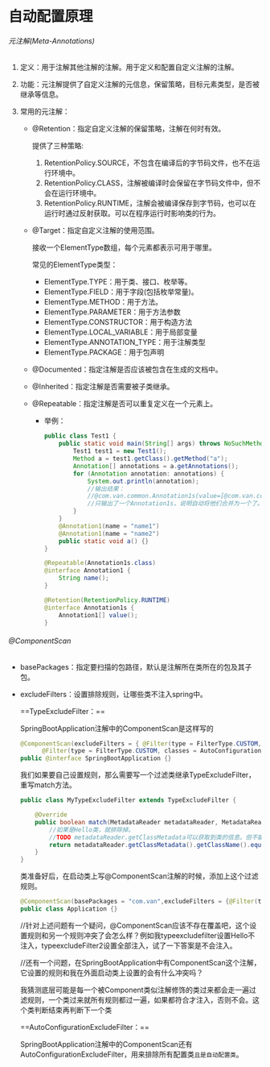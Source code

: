 # 自动配置原理

###### 元注解(Meta-Annotations)

1. 定义：用于注解其他注解的注解。用于定义和配置自定义注解的注解。

2. 功能：元注解提供了自定义注解的元信息，保留策略，目标元素类型，是否被继承等信息。

3. 常用的元注解：

   - @Retention：指定自定义注解的保留策略，注解在何时有效。

     提供了三种策略:

     1. RetentionPolicy.SOURCE，不包含在编译后的字节码文件，也不在运行环境中。
     2. RetentionPolicy.CLASS，注解被编译时会保留在字节码文件中，但不会在运行环境中。
     3. RetentionPolicy.RUNTIME，注解会被编译保存到字节码，也可以在运行时通过反射获取。可以在程序运行时影响类的行为。

   - @Target：指定自定义注解的使用范围。

     接收一个ElementType数组，每个元素都表示可用于哪里。

     常见的ElementType类型：

     - ElementType.TYPE：用于类、接口、枚举等。
     - ElementType.FIELD：用于字段(包括枚举常量)。
     - ElementType.METHOD：用于方法。
     - ElementType.PARAMETER：用于方法参数
     - ElementType.CONSTRUCTOR：用于构造方法
     - ElementType.LOCAL_VARIABLE：用于局部变量
     - ElementType.ANNOTATION_TYPE：用于注解类型
     - ElementType.PACKAGE：用于包声明

   - @Documented：指定注解是否应该被包含在生成的文档中。

   - @Inherited：指定注解是否需要被子类继承。

   - @Repeatable：指定注解是否可以重复定义在一个元素上。

     - 举例：

       ```java
       public class Test1 {
           public static void main(String[] args) throws NoSuchMethodException {
               Test1 test1 = new Test1();
               Method a = test1.getClass().getMethod("a");
               Annotation[] annotations = a.getAnnotations();
               for (Annotation annotation: annotations) {
                   System.out.println(annotation);
                   //输出结果：
                   //@com.van.common.Annotation1s(value=[@com.van.common.Annotation1(name=name1), @com.van.common.Annotation1(name=name2)])
                   //只输出了一个Annotation1s，说明自动将他们合并为一个了。
               }
           }
           @Annotation1(name = "name1")
           @Annotation1(name = "name2")
           public static void a() {}
       }
       
       @Repeatable(Annotation1s.class)
       @interface Annotation1 {
           String name();
       }
       
       @Retention(RetentionPolicy.RUNTIME)
       @interface Annotation1s {
           Annotation1[] value();
       }
       ```

###### @ComponentScan

- basePackages：指定要扫描的包路径，默认是注解所在类所在的包及其子包。

- excludeFilters：设置排除规则，让哪些类不注入spring中。

  ==TypeExcludeFilter：==

  SpringBootApplication注解中的ComponentScan是这样写的

  ```java
  @ComponentScan(excludeFilters = { @Filter(type = FilterType.CUSTOM, classes = TypeExcludeFilter.class),
  		@Filter(type = FilterType.CUSTOM, classes = AutoConfigurationExcludeFilter.class) })
  public @interface SpringBootApplication {}
  ```

  我们如果要自己设置规则，那么需要写一个过滤类继承TypeExcludeFilter，重写match方法。

  ```java
  public class MyTypeExcludeFilter extends TypeExcludeFilter {
  
      @Override
      public boolean match(MetadataReader metadataReader, MetadataReaderFactory metadataReaderFactory) throws IOException {
          //如果是Hello类，就排除掉。
          //TODO metadataReader.getClassMetadata可以获取到类的信息。但不能通过其getClass方法来判断是否是某个类的对象。这里的getClass方法存疑，所以就用getClassName来判断
          return metadataReader.getClassMetadata().getClassName().equals(Hello.class.getName());
      }
  }
  ```

  类准备好后，在启动类上写@ComponentScan注解的时候，添加上这个过滤规则。

  ```java
  @ComponentScan(basePackages = "com.van",excludeFilters = {@Filter(type = FilterType.CUSTOM, classes = MyTypeExcludeFilter.class)})
  public class Application {}
  ```

  //针对上述问题有一个疑问，@ComponentScan应该不存在覆盖吧，这个设置规则和另一个规则冲突了会怎么样？例如我typeexcludefilter设置Hello不注入，typeexcludeFilter2设置全部注入，试了一下答案是不会注入。

  //还有一个问题，在SpringBootApplication中有ComponentScan这个注解，它设置的规则和我在外面启动类上设置的会有什么冲突吗？

  我猜测底层可能是每一个被Component类似注解修饰的类过来都会走一遍过滤规则，一个类过来就所有规则都过一遍，如果都符合才注入，否则不会。这个类判断结束再判断下一个类

  ==AutoConfigurationExcludeFilter：==

  SpringBootApplication注解中的ComponentScan还有AutoConfigurationExcludeFilter，用来排除所有配置类`且是自动配置类`。

  

